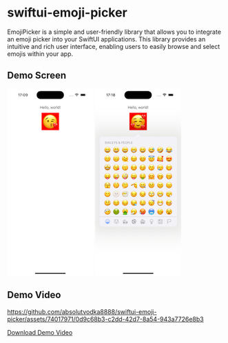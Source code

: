 # swiftui-emoji-picker

EmojiPicker is a simple and user-friendly library that allows you to integrate an emoji picker into your SwiftUI applications. This library provides an intuitive and rich user interface, enabling users to easily browse and select emojis within your app.

## Demo Screen

![Demo Image](./images/image1.png)
![Demo Image](./images/image2.png)


## Demo Video

https://github.com/absolutvodka8888/swiftui-emoji-picker/assets/74017971/0d9c68b3-c2dd-42d7-8a54-943a7726e8b3

[Download Demo Video](./videos/demo_video.mov)
